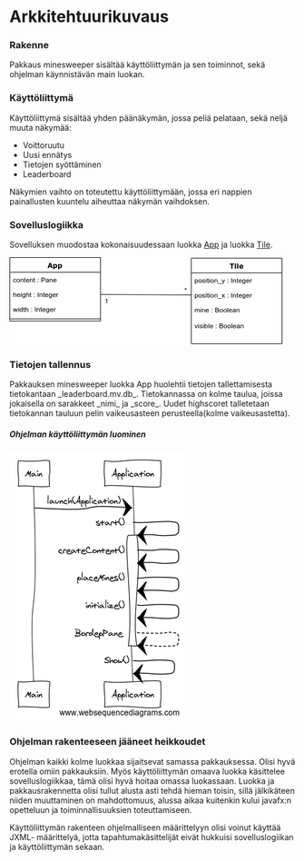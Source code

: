 <h1>Arkkitehtuurikuvaus</h1>

<h3>Rakenne</h3>
Pakkaus minesweeper sisältää käyttöliittymän ja sen toiminnot, sekä ohjelman käynnistävän main luokan.

<h3>Käyttöliittymä</h3>
Käyttöliittymä sisältää yhden päänäkymän, jossa peliä pelataan, sekä neljä muuta näkymää:

- Voittoruutu
- Uusi ennätys
- Tietojen syöttäminen
- Leaderboard

Näkymien vaihto on toteutettu käyttöliittymään, jossa eri nappien painallusten kuuntelu aiheuttaa näkymän vaihdoksen.

<h3>Sovelluslogiikka</h3>

Sovelluksen muodostaa kokonaisuudessaan luokka <a href="https://github.com/Jimmeeee/ot-harjoitustyo/blob/master/Minesweeper/src/main/java/com/mycompany/minesweeper/App.java">App</a> ja luokka <a href="https://github.com/Jimmeeee/ot-harjoitustyo/blob/master/Minesweeper/src/main/java/com/mycompany/minesweeper/Tile.java">Tile</a>.
 
![luokkakaavio](kuvat/luokkakaavio.png)

<h3>Tietojen tallennus</h3>
Pakkauksen minesweeper luokka App huolehtii tietojen tallettamisesta tietokantaan _leaderboard.mv.db_. Tietokannassa on kolme taulua, joissa jokaisella on sarakkeet _nimi_ ja _score_. Uudet highscoret talletetaan tietokannan tauluun pelin vaikeusasteen perusteella(kolme vaikeusastetta). 

<h5>Ohjelman käyttöliittymän luominen</h5>

![sekvenssikaavio](kuvat/sekvenssi.png)

<h3>Ohjelman rakenteeseen jääneet heikkoudet</h3>
Ohjelman kaikki kolme luokkaa sijaitsevat samassa pakkauksessa. Olisi hyvä erotella omiin pakkauksiin. Myös käyttöliittymän omaava luokka käsittelee sovelluslogiikkaa, tämä olisi hyvä hoitaa omassa luokassaan. Luokka ja pakkausrakennetta olisi tullut alusta asti tehdä hieman toisin, sillä jälkikäteen niiden muuttaminen on mahdottomuus, alussa aikaa kuitenkin kului javafx:n opetteluun ja toiminnallisuuksien toteuttamiseen.


Käyttöliittymän rakenteen ohjelmalliseen määrittelyyn olisi voinut käyttää JXML- määrittelyä, jotta tapahtumakäsittelijät eivät hukkuisi sovelluslogiikan ja käyttöliittymän sekaan.
